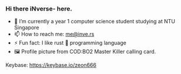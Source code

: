### Hi there iNverse- here.

[]()
- 🔭 I’m currently a year 1 computer science student studying at NTU Singapore
- 📫 How to reach me: me@inve.rs
- ⚡ Fun fact: I like rust 🦀 programming language
- 🖼️ Profile picture from COD:BO2 Master Killer calling card.

Keybase: https://keybase.io/zeon666
